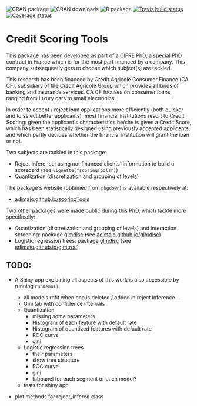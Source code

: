 ![CRAN package](https://www.r-pkg.org/badges/version-ago/scoringTools)
![CRAN downloads](https://cranlogs.r-pkg.org/badges/scoringTools)
![R package](https://github.com/adimajo/scoringTools/workflows/R%20package/badge.svg)
[![Travis build status](https://travis-ci.org/adimajo/scoringTools.svg?branch=master)](https://travis-ci.org/adimajo/scoringTools)
[![Coverage status](https://codecov.io/gh/adimajo/scoringTools/branch/master/graph/badge.svg)](https://codecov.io/github/adimajo/scoringTools?branch=master)

# Credit Scoring Tools

This package has been developed as part of a CIFRE PhD, a special PhD contract in France which is for the most part financed by a company. This company subsequently gets to choose which subject(s) are tackled.

This research has been financed by Crédit Agricole Consumer Finance (CA CF), subsidiary of the Crédit Agricole Group which provides all kinds of banking and insurance services. CA CF focuses on consumer loans, ranging from luxury cars to small electronics.

In order to accept / reject loan applications more efficiently (both quicker and to select better applicants), most financial institutions resort to Credit Scoring: given the applicant's characteristics he/she is given a Credit Score, which has been statistically designed using previously accepted applicants, and which partly decides whether the financial institution will grant the loan or not.

Two subjects are tackled in this package:

* Reject Inference: using not financed clients' information to build a scorecard (see `vignette("scoringTools")`)
* Quantization (discretization and grouping of levels)

The package's website (obtained from `pkgdown`) is available respectively at:

* [adimajo.github.io/scoringTools](https://adimajo.github.io/scoringTools)

Two other packages were made public during this PhD, which tackle more specifically:

* Quantization (discretization and grouping of levels) and interaction screening: package [glmdisc](https://cran.r-project.org/package=glmdisc) (see [adimajo.github.io/glmdisc](https://adimajo.github.io/glmdisc))
* Logistic regression trees: package [glmdisc](https://cran.r-project.org/package=glmdtree) (see [adimajo.github.io/glmtree](https://adimajo.github.io/glmtree))

## TODO: 

* A Shiny app explaining all aspects of this work is also accessible by running `runDemo()`.
     * all models refit when one is deleted / added in reject inference...
     * Gini tab with confidence intervals
     * Quantization
          * missing some parameters
          * Histogram of each feature with default rate
          * Histogram of quantized features with default rate
          * ROC curve
          * gini
     * Logistic regression trees
          * their parameters
          * show tree structure
          * ROC curve
          * gini
          * tabpanel for each segment of each model?
     * tests for shiny app

* plot methods for reject_infered class
